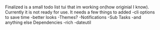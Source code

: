 Finalized is a small todo list tui that im working on(how originial I know). 
Currently it is not ready for use.
It needs a few things to added
	-cli options to save time
	-better looks
	-Themes?
	-Notifications 
	-Sub Tasks 
	-and anything else 
Dependencies 
	-rich
	-dateutil
